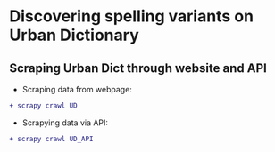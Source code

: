 # Discovering spelling variants on Urban Dictionary


Scraping Urban Dict through website and API
-------------

* Scraping data from webpage:
```diff
+ scrapy crawl UD
```

* Scrapying data via API:
```diff
+ scrapy crawl UD_API
```